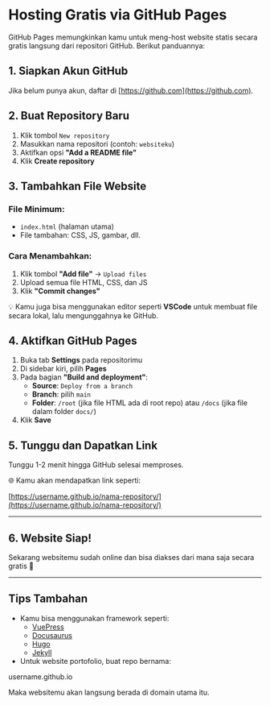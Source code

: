 # Hosting Gratis via GitHub Pages

GitHub Pages memungkinkan kamu untuk meng-host website statis secara gratis langsung dari repositori GitHub. Berikut panduannya:

## 1. Siapkan Akun GitHub

Jika belum punya akun, daftar di [https://github.com](https://github.com).

## 2. Buat Repository Baru

1. Klik tombol `New repository`
2. Masukkan nama repositori (contoh: `websiteku`)
3. Aktifkan opsi **"Add a README file"**
4. Klik **Create repository**

## 3. Tambahkan File Website

### File Minimum:
- `index.html` (halaman utama)
- File tambahan: CSS, JS, gambar, dll.

### Cara Menambahkan:
1. Klik tombol **"Add file"** → `Upload files`
2. Upload semua file HTML, CSS, dan JS
3. Klik **"Commit changes"**

💡 Kamu juga bisa menggunakan editor seperti **VSCode** untuk membuat file secara lokal, lalu mengunggahnya ke GitHub.

## 4. Aktifkan GitHub Pages

1. Buka tab **Settings** pada repositorimu
2. Di sidebar kiri, pilih **Pages**
3. Pada bagian **"Build and deployment"**:
   - **Source**: `Deploy from a branch`
   - **Branch**: pilih `main`
   - **Folder**: `/root` (jika file HTML ada di root repo) atau `/docs` (jika file dalam folder `docs/`)
4. Klik **Save**

## 5. Tunggu dan Dapatkan Link

Tunggu 1-2 menit hingga GitHub selesai memproses.

🌐 Kamu akan mendapatkan link seperti:

[https://username.github.io/nama-repository/](https://username.github.io/nama-repository/)

---

## 6. Website Siap!

Sekarang websitemu sudah online dan bisa diakses dari mana saja secara gratis 🎉

---

## Tips Tambahan

- Kamu bisa menggunakan framework seperti:
  - [VuePress](https://vuepress.vuejs.org/)
  - [Docusaurus](https://docusaurus.io/)
  - [Hugo](https://gohugo.io/)
  - [Jekyll](https://jekyllrb.com/)
- Untuk website portofolio, buat repo bernama:

username.github.io

Maka websitemu akan langsung berada di domain utama itu.